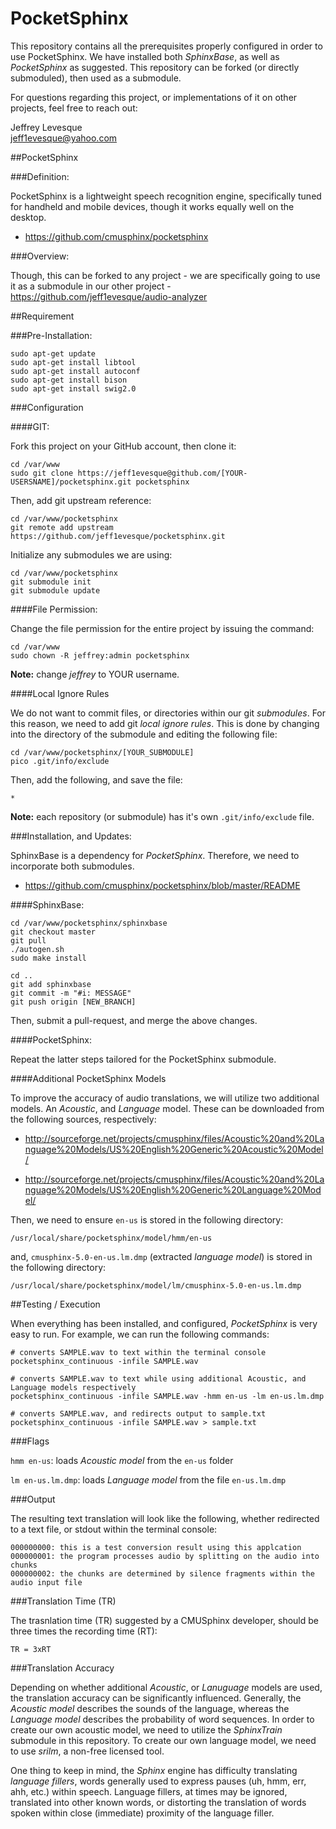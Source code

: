 PocketSphinx
=====================

This repository contains all the prerequisites properly configured in order to use PocketSphinx.  We have installed both *SphinxBase*, as well as *PocketSphinx* as suggested.  This repository can be forked (or directly submoduled), then used as a submodule.

For questions regarding this project, or implementations of it on other projects, feel free to reach out:

Jeffrey Levesque  
jeff1evesque@yahoo.com

##PocketSphinx

###Definition:

PocketSphinx is a lightweight speech recognition engine, specifically tuned for handheld and mobile devices, though it works equally well on the desktop.

- https://github.com/cmusphinx/pocketsphinx

###Overview:

Though, this can be forked to any project - we are specifically going to use it as a submodule in our other project - https://github.com/jeff1evesque/audio-analyzer

##Requirement

###Pre-Installation:

```
sudo apt-get update
sudo apt-get install libtool
sudo apt-get install autoconf
sudo apt-get install bison
sudo apt-get install swig2.0
```

###Configuration

####GIT:

Fork this project on your GitHub account, then clone it:

```
cd /var/www
sudo git clone https://jeff1evesque@github.com/[YOUR-USERSNAME]/pocketsphinx.git pocketsphinx
```

Then, add git upstream reference:

```
cd /var/www/pocketsphinx
git remote add upstream https://github.com/jeff1evesque/pocketsphinx.git
```

Initialize any submodules we are using:

```
cd /var/www/pocketsphinx
git submodule init
git submodule update
```

####File Permission:

Change the file permission for the entire project by issuing the command:

```
cd /var/www
sudo chown -R jeffrey:admin pocketsphinx
```

**Note:** change *jeffrey* to YOUR username.

####Local Ignore Rules

We do not want to commit files, or directories within our git *submodules*.  For this reason, we need to add git *local ignore rules*.  This is done by changing into the directory of the submodule and editing the following file:

```
cd /var/www/pocketsphinx/[YOUR_SUBMODULE]
pico .git/info/exclude
```

Then, add the following, and save the file:

```
*
```

**Note:** each repository (or submodule) has it's own `.git/info/exclude` file. 

###Installation, and Updates:

SphinxBase is a dependency for *PocketSphinx*.  Therefore, we need to incorporate both submodules.

- https://github.com/cmusphinx/pocketsphinx/blob/master/README

####SphinxBase:

```
cd /var/www/pocketsphinx/sphinxbase
git checkout master
git pull
./autogen.sh
sudo make install

cd ..
git add sphinxbase
git commit -m "#i: MESSAGE"
git push origin [NEW_BRANCH]
```

Then, submit a pull-request, and merge the above changes.

####PocketSphinx:

Repeat the latter steps tailored for the PocketSphinx submodule.

####Additional PocketSphinx Models

To improve the accuracy of audio translations, we will utilize two additional models.  An *Acoustic*, and *Language* model.  These can be downloaded from the following sources, respectively:

- http://sourceforge.net/projects/cmusphinx/files/Acoustic%20and%20Language%20Models/US%20English%20Generic%20Acoustic%20Model/

- http://sourceforge.net/projects/cmusphinx/files/Acoustic%20and%20Language%20Models/US%20English%20Generic%20Language%20Model/

Then, we need to ensure `en-us` is stored in the following directory:

```
/usr/local/share/pocketsphinx/model/hmm/en-us
```

and, `cmusphinx-5.0-en-us.lm.dmp` (extracted *language model*) is stored in the following directory:

```
/usr/local/share/pocketsphinx/model/lm/cmusphinx-5.0-en-us.lm.dmp
```

##Testing / Execution

When everything has been installed, and configured, *PocketSphinx* is very easy to run.  For example, we can run the following commands:

```
# converts SAMPLE.wav to text within the terminal console
pocketsphinx_continuous -infile SAMPLE.wav

# converts SAMPLE.wav to text while using additional Acoustic, and Language models respectively
pocketsphinx_continuous -infile SAMPLE.wav -hmm en-us -lm en-us.lm.dmp

# converts SAMPLE.wav, and redirects output to sample.txt
pocketsphinx_continuous -infile SAMPLE.wav > sample.txt
```

###Flags

`hmm en-us`: loads *Acoustic model* from the `en-us` folder

`lm en-us.lm.dmp`: loads *Language model* from the file `en-us.lm.dmp`

###Output

The resulting text translation will look like the following, whether redirected to a text file, or stdout within the terminal console:

```
000000000: this is a test conversion result using this applcation
000000001: the program processes audio by splitting on the audio into chunks
000000002: the chunks are determined by silence fragments within the audio input file
```

###Translation Time (TR)

The trasnlation time (TR) suggested by a CMUSphinx developer, should be three times the recording time (RT):

```
TR = 3xRT
```

###Translation Accuracy

Depending on whether additional *Acoustic*, or *Lanuguage* models are used, the translation accuracy can be significantly influenced.  Generally, the *Acoustic model* describes the sounds of the language, whereas the *Language model* describes the probability of word sequences.  In order to create our own acoustic model, we need to utilize the *SphinxTrain* submodule in this repository.  To create our own language model, we need to use *srilm*, a non-free licensed tool.


One thing to keep in mind, the *Sphinx* engine has difficulty translating *language fillers*, words generally used to express pauses (uh, hmm, err, ahh, etc.) within speech.  Language fillers, at times may be ignored, translated into other known words, or distorting the translation of words spoken within close (immediate) proximity of the language filler.
